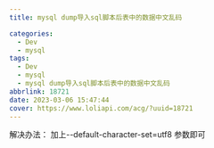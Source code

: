 ```yaml
---
title: mysql dump导入sql脚本后表中的数据中文乱码

categories:
  - Dev
  - mysql
tags:
  - Dev
  - mysql
  - mysql dump导入sql脚本后表中的数据中文乱码
abbrlink: 18721
date: 2023-03-06 15:47:44
cover: https://www.loliapi.com/acg/?uuid=18721
---
```


解决办法：
加上--default-character-set=utf8 参数即可